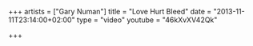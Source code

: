 +++
artists = ["Gary Numan"]
title = "Love Hurt Bleed"
date = "2013-11-11T23:14:00+02:00"
type = "video"
youtube = "46kXvXV42Qk"

+++
